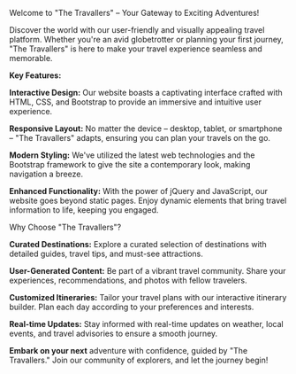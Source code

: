 Welcome to "The Travallers" – Your Gateway to Exciting Adventures!

Discover the world with our user-friendly and visually appealing travel platform. Whether you're an avid globetrotter or planning your first journey, "The Travallers" is here to make your travel experience seamless and memorable.

**Key Features:**

**Interactive Design:** Our website boasts a captivating interface crafted with HTML, CSS, and Bootstrap to provide an immersive and intuitive user experience.

**Responsive Layout:** No matter the device – desktop, tablet, or smartphone – "The Travallers" adapts, ensuring you can plan your travels on the go.

**Modern Styling:** We've utilized the latest web technologies and the Bootstrap framework to give the site a contemporary look, making navigation a breeze.

**Enhanced Functionality:** With the power of jQuery and JavaScript, our website goes beyond static pages. Enjoy dynamic elements that bring travel information to life, keeping you engaged.

Why Choose "The Travallers"?

**Curated Destinations:** Explore a curated selection of destinations with detailed guides, travel tips, and must-see attractions.

**User-Generated Content:** Be part of a vibrant travel community. Share your experiences, recommendations, and photos with fellow travelers.

**Customized Itineraries:** Tailor your travel plans with our interactive itinerary builder. Plan each day according to your preferences and interests.

**Real-time Updates:** Stay informed with real-time updates on weather, local events, and travel advisories to ensure a smooth journey.

**Embark on your next** adventure with confidence, guided by "The Travallers." Join our community of explorers, and let the journey begin!
